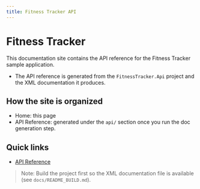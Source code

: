 ```yaml
---
title: Fitness Tracker API
---
```


# Fitness Tracker

This documentation site contains the API reference for the Fitness Tracker sample application.

- The API reference is generated from the `FitnessTracker.Api` project and the XML documentation it produces.

## How the site is organized

- Home: this page
- API Reference: generated under the `api/` section once you run the doc generation step.

## Quick links

- [API Reference](api/index.md)


> Note: Build the project first so the XML documentation file is available (see `docs/README_BUILD.md`).
